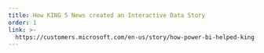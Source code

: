 ```yaml
---
title: How KING 5 News created an Interactive Data Story
order: 1
link: >-
  https://customers.microsoft.com/en-us/story/how-power-bi-helped-king-5-news-create-an-interactive-and-engaging-data-story
---
```



